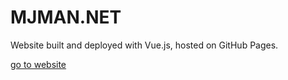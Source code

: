 # MJMAN.NET

Website built and deployed with Vue.js, hosted on GitHub Pages.

[go to website](https://mjman.net)